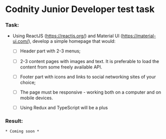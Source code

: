 # Codnity Junior Developer test task

### Task:
- Using ReactJS (https://reactjs.org/) and Material UI (https://material-ui.com/), develop a simple homepage that would:

    - [ ] Header part with 2-3 menus;
    - [ ] 2-3 content pages with images and text. It is preferable to load the content from some freely available API.
    - [ ] Footer part with icons and links to social networking sites of your choice;

    - [ ] The page must be responsive - working both on a computer and on mobile devices.
    - [ ] Using Redux and TypeScript will be a plus

### Result:

    * Coming soon *